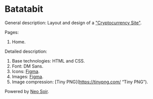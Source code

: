 # Batatabit

General description:
Layout and design of a ["Cryptocurrency Site"](https://batatabit.neosoir.com/  "Cryptocurrency Site").

Pages:
1) Home.

Detailed description:
1) Base technologies: HTML and CSS.
2) Font: DM Sans.
4) Icons: [Figma](https://www.figma.com/file/sMmlQaZldfDcLERYYWe6h4/Bata-Bit?node-id=81%3A132
 "Figma").
5) Images: [Figma](https://www.figma.com/file/sMmlQaZldfDcLERYYWe6h4/Bata-Bit?node-id=81%3A132
 "Figma").
6) Image compression: [Tiny PNG](https://tinypng.com/ “Tiny PNG”).

Powered by [Neo Soir](https://neosoir.com/contact/ "Neo Soir").
